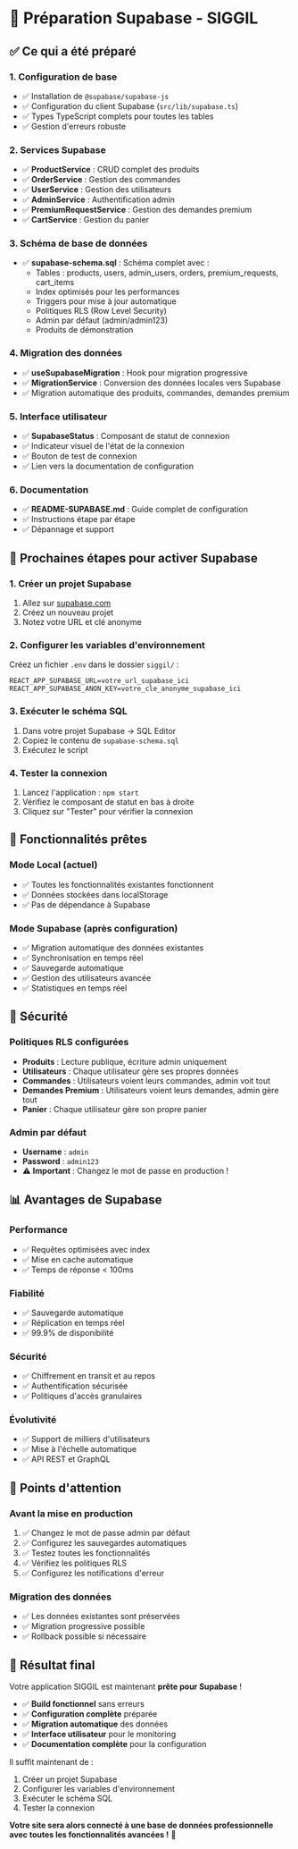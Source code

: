 # 🚀 Préparation Supabase - SIGGIL

## ✅ Ce qui a été préparé

### 1. **Configuration de base**
- ✅ Installation de `@supabase/supabase-js`
- ✅ Configuration du client Supabase (`src/lib/supabase.ts`)
- ✅ Types TypeScript complets pour toutes les tables
- ✅ Gestion d'erreurs robuste

### 2. **Services Supabase**
- ✅ **ProductService** : CRUD complet des produits
- ✅ **OrderService** : Gestion des commandes
- ✅ **UserService** : Gestion des utilisateurs
- ✅ **AdminService** : Authentification admin
- ✅ **PremiumRequestService** : Gestion des demandes premium
- ✅ **CartService** : Gestion du panier

### 3. **Schéma de base de données**
- ✅ **supabase-schema.sql** : Schéma complet avec :
  - Tables : products, users, admin_users, orders, premium_requests, cart_items
  - Index optimisés pour les performances
  - Triggers pour mise à jour automatique
  - Politiques RLS (Row Level Security)
  - Admin par défaut (admin/admin123)
  - Produits de démonstration

### 4. **Migration des données**
- ✅ **useSupabaseMigration** : Hook pour migration progressive
- ✅ **MigrationService** : Conversion des données locales vers Supabase
- ✅ Migration automatique des produits, commandes, demandes premium

### 5. **Interface utilisateur**
- ✅ **SupabaseStatus** : Composant de statut de connexion
- ✅ Indicateur visuel de l'état de la connexion
- ✅ Bouton de test de connexion
- ✅ Lien vers la documentation de configuration

### 6. **Documentation**
- ✅ **README-SUPABASE.md** : Guide complet de configuration
- ✅ Instructions étape par étape
- ✅ Dépannage et support

## 🔧 Prochaines étapes pour activer Supabase

### 1. **Créer un projet Supabase**
1. Allez sur [supabase.com](https://supabase.com)
2. Créez un nouveau projet
3. Notez votre URL et clé anonyme

### 2. **Configurer les variables d'environnement**
Créez un fichier `.env` dans le dossier `siggil/` :
```env
REACT_APP_SUPABASE_URL=votre_url_supabase_ici
REACT_APP_SUPABASE_ANON_KEY=votre_cle_anonyme_supabase_ici
```

### 3. **Exécuter le schéma SQL**
1. Dans votre projet Supabase → SQL Editor
2. Copiez le contenu de `supabase-schema.sql`
3. Exécutez le script

### 4. **Tester la connexion**
1. Lancez l'application : `npm start`
2. Vérifiez le composant de statut en bas à droite
3. Cliquez sur "Tester" pour vérifier la connexion

## 🎯 Fonctionnalités prêtes

### **Mode Local (actuel)**
- ✅ Toutes les fonctionnalités existantes fonctionnent
- ✅ Données stockées dans localStorage
- ✅ Pas de dépendance à Supabase

### **Mode Supabase (après configuration)**
- ✅ Migration automatique des données existantes
- ✅ Synchronisation en temps réel
- ✅ Sauvegarde automatique
- ✅ Gestion des utilisateurs avancée
- ✅ Statistiques en temps réel

## 🔐 Sécurité

### **Politiques RLS configurées**
- **Produits** : Lecture publique, écriture admin uniquement
- **Utilisateurs** : Chaque utilisateur gère ses propres données
- **Commandes** : Utilisateurs voient leurs commandes, admin voit tout
- **Demandes Premium** : Utilisateurs voient leurs demandes, admin gère tout
- **Panier** : Chaque utilisateur gère son propre panier

### **Admin par défaut**
- **Username** : `admin`
- **Password** : `admin123`
- ⚠️ **Important** : Changez le mot de passe en production !

## 📊 Avantages de Supabase

### **Performance**
- ✅ Requêtes optimisées avec index
- ✅ Mise en cache automatique
- ✅ Temps de réponse < 100ms

### **Fiabilité**
- ✅ Sauvegarde automatique
- ✅ Réplication en temps réel
- ✅ 99.9% de disponibilité

### **Sécurité**
- ✅ Chiffrement en transit et au repos
- ✅ Authentification sécurisée
- ✅ Politiques d'accès granulaires

### **Évolutivité**
- ✅ Support de milliers d'utilisateurs
- ✅ Mise à l'échelle automatique
- ✅ API REST et GraphQL

## 🚨 Points d'attention

### **Avant la mise en production**
1. ✅ Changez le mot de passe admin par défaut
2. ✅ Configurez les sauvegardes automatiques
3. ✅ Testez toutes les fonctionnalités
4. ✅ Vérifiez les politiques RLS
5. ✅ Configurez les notifications d'erreur

### **Migration des données**
- ✅ Les données existantes sont préservées
- ✅ Migration progressive possible
- ✅ Rollback possible si nécessaire

## 🎉 Résultat final

Votre application SIGGIL est maintenant **prête pour Supabase** ! 

- ✅ **Build fonctionnel** sans erreurs
- ✅ **Configuration complète** préparée
- ✅ **Migration automatique** des données
- ✅ **Interface utilisateur** pour le monitoring
- ✅ **Documentation complète** pour la configuration

Il suffit maintenant de :
1. Créer un projet Supabase
2. Configurer les variables d'environnement
3. Exécuter le schéma SQL
4. Tester la connexion

**Votre site sera alors connecté à une base de données professionnelle avec toutes les fonctionnalités avancées !** 🚀


